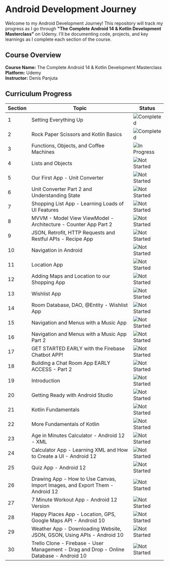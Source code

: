 # Android Development Journey

Welcome to my Android Development Journey! This repository will track my progress as I go through **"The Complete Android 14 & Kotlin Development Masterclass"** on Udemy. I'll be documenting code, projects, and key learnings as I complete each section of the course.

## Course Overview

**Course Name:** The Complete Android 14 & Kotlin Development Masterclass  
**Platform:** Udemy  
**Instructor:** Denis Panjuta

## Curriculum Progress

| Section | Topic | Status |
|---------|-------|--------|
| 1 | Setting Everything Up | ![Completed](https://img.shields.io/badge/Completed%20-%20green) |
| 2 | Rock Paper Scissors and Kotlin Basics | ![Completed](https://img.shields.io/badge/Completed%20-%20green) |
| 3 | Functions, Objects, and Coffee Machines | ![In Progress](https://img.shields.io/badge/In%20Progress%20-%20bright%20green) |
| 4 | Lists and Objects | ![Not Started](https://img.shields.io/badge/Not%20Started-grey) |
| 5 | Our First App - Unit Converter | ![Not Started](https://img.shields.io/badge/Not%20Started-grey) |
| 6 | Unit Converter Part 2 and Understanding State | ![Not Started](https://img.shields.io/badge/Not%20Started-grey) |
| 7 | Shopping List App - Learning Loads of UI Features | ![Not Started](https://img.shields.io/badge/Not%20Started-grey) |
| 8 | MVVM - Model View ViewModel - Architecture - Counter App Part 2 | ![Not Started](https://img.shields.io/badge/Not%20Started-grey) |
| 9 | JSON, Retrofit, HTTP Requests and Restful APIs - Recipe App | ![Not Started](https://img.shields.io/badge/Not%20Started-grey) |
| 10 | Navigation in Android | ![Not Started](https://img.shields.io/badge/Not%20Started-grey) |
| 11 | Location App | ![Not Started](https://img.shields.io/badge/Not%20Started-grey) |
| 12 | Adding Maps and Location to our Shopping App | ![Not Started](https://img.shields.io/badge/Not%20Started-grey) |
| 13 | Wishlist App | ![Not Started](https://img.shields.io/badge/Not%20Started-grey) |
| 14 | Room Database, DAO, @Entity - Wishlist App | ![Not Started](https://img.shields.io/badge/Not%20Started-grey) |
| 15 | Navigation and Menus with a Music App | ![Not Started](https://img.shields.io/badge/Not%20Started-grey) |
| 16 | Navigation and Menus with a Music App Part 2 | ![Not Started](https://img.shields.io/badge/Not%20Started-grey) |
| 17 | GET STARTED EARLY with the Firebase Chatbot APP! | ![Not Started](https://img.shields.io/badge/Not%20Started-grey) |
| 18 | Building a Chat Room App EARLY ACCESS - Part 2 | ![Not Started](https://img.shields.io/badge/Not%20Started-grey) |
| 19 | Introduction | ![Not Started](https://img.shields.io/badge/Not%20Started-grey) |
| 20 | Getting Ready with Android Studio | ![Not Started](https://img.shields.io/badge/Not%20Started-grey) |
| 21 | Kotlin Fundamentals | ![Not Started](https://img.shields.io/badge/Not%20Started-grey) |
| 22 | More Fundamentals of Kotlin | ![Not Started](https://img.shields.io/badge/Not%20Started-grey) |
| 23 | Age in Minutes Calculator - Android 12 - XML | ![Not Started](https://img.shields.io/badge/Not%20Started-grey) |
| 24 | Calculator App - Learning XML and How to Create a UI - Android 12 | ![Not Started](https://img.shields.io/badge/Not%20Started-grey) |
| 25 | Quiz App - Android 12 | ![Not Started](https://img.shields.io/badge/Not%20Started-grey) |
| 26 | Drawing App - How to Use Canvas, Import Images, and Export Them - Android 12 | ![Not Started](https://img.shields.io/badge/Not%20Started-grey) |
| 27 | 7 Minute Workout App - Android 12 Version | ![Not Started](https://img.shields.io/badge/Not%20Started-grey) |
| 28 | Happy Places App - Location, GPS, Google Maps API - Android 10 | ![Not Started](https://img.shields.io/badge/Not%20Started-grey) |
| 29 | Weather App - Downloading Website, JSON, GSON, Using APIs - Android 10 | ![Not Started](https://img.shields.io/badge/Not%20Started-grey) |
| 30 | Trello Clone - Firebase - User Management - Drag and Drop - Online Database - Android 10 | ![Not Started](https://img.shields.io/badge/Not%20Started-grey) |
